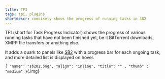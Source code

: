 ```yaml
---
title: TPI
tags: tpi, plugins
shortdescr: concisely shows the progress of running tasks in SB2
---
```


TPI (short for Task Progress Indicator) shows the progress of various
running tasks that have not been finished yet, be it BitTorrent downloads,
XMPP file transfers or anything else.

It adds a quark to panels like [SB2](/plugins-sb2) with a progress bar
for each ongoing task, and more detailed list is displayed on hover.

`{ "name": "sb202.png", "align": "inline", "title": "" , "thumb" : "medium" }`{.img}
